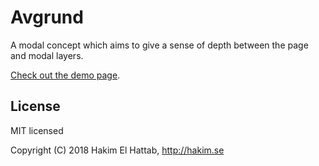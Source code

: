 # Avgrund

A modal concept which aims to give a sense of depth between the page and modal layers.

[Check out the demo page](http://lab.hakim.se/avgrund/).

## License

MIT licensed

Copyright (C) 2018 Hakim El Hattab, http://hakim.se
